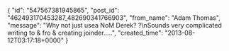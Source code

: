  {
   "id": "547567381945865",
   "post_id": "462493170453287_482690341766903",
   "from_name": "Adam Thomas",
   "message": "Why not just usea NoM Derek? ?\nSounds very complicated writing to & fro & creating joinder.....",
   "created_time": "2013-08-12T03:17:18+0000"
 }
